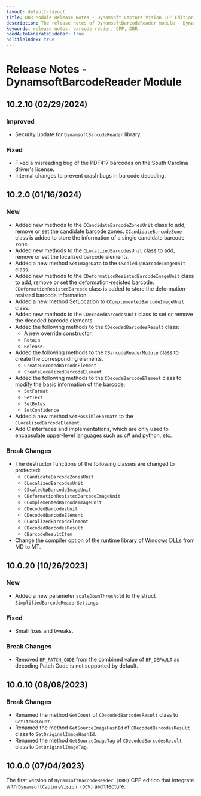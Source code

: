 ```yaml
---
layout: default-layout
title: DBR Module Release Notes - Dynamsoft Capture Vision CPP Edition
description: The release notes of DynamsoftBarcodeReader module - Dynamsoft Capture Vision CPP Edition.
keywords: release notes, barcode reader, CPP, DBR
needAutoGenerateSidebar: true
noTitleIndex: true
---
```


# Release Notes - DynamsoftBarcodeReader Module

## 10.2.10 (02/29/2024)

### Improved

- Security update for `DynamsoftBarcodeReader` library.

### Fixed

- Fixed a misreading bug of the PDF417 barcodes on the South Carolina driver's license.
- Internal changes to prevent crash bugs in barcode decoding.

## 10.2.0 (01/16/2024)

### New

- Added new methods to the `CCandidateBarcodeZonesUnit` class to add, remove or set the candidate barcode zones. `CCandidateBarcodeZone` class is added to store the information of a single candidate barcode zone.
- Added new methods to the `CLocalizedBarcodesUnit` class to add, remove or set the localized barcode elements.
- Added a new method `SetImageData` to the `CScaledUpBarcodeImageUnit` class.
- Added new methods to the `CDeformationResistedBarcodeImageUnit` class to add, remove or set the deformation-resisted barcode. `CDeformationResistedBarcode` class is added to store the deformation-resisted barcode information.
- Added a new method SetLocation to `CComplementedBarcodeImageUnit` class.
- Added new methods to the `CDecodedBarcodesUnit` class to set or remove the decoded barcode elements.
- Added the following methods to the `CDecodedBarcodesResult` class:
  - A new override constructor.
  - `Retain`
  - `Release`.
- Added the following methods to the `CBarcodeReaderModule` class to create the corresponding elements.
  - `CreateDecodedBarcodeElement`
  - `CreateLocalizedBarcodeElement`
- Added the following methods to the `CDecodeBarcodeElement` class to modify the basic information of the barcode:
  - `SetFormat`
  - `SetText`
  - `SetBytes`
  - `SetConfidence`
- Added a new method `SetPossibleFormats` to the `CLocalizedBarcodeElement`.
- Add C interfaces and implementations, which are only used to encapsulate upper-level languages such as c# and python, etc.

### Break Changes

- The destructor functions of the following classes are changed to protected:
  - `CCandidateBarcodeZonesUnit`
  - `CLocalizedBarcodesUnit`
  - `CScaledUpBarcodeImageUnit`
  - `CDeformationResistedBarcodeImageUnit`
  - `CComplementedBarcodeImageUnit`
  - `CDecodedBarcodesUnit`
  - `CDecodedBarcodeElement`
  - `CLocalizedBarcodeElement`
  - `CDecodedBarcodesResult`
  - `CBarcodeResultItem`
- Change the compiler option of the runtime library of Windows DLLs from MD to MT.

## 10.0.20 (10/26/2023)

### New

- Added a new parameter `scaleDownThreshold` to the struct `SimplifiedBarcodeReaderSettings`.

### Fixed

- Small fixes and tweaks.

### Break Changes

- Removed `BF_PATCH_CODE` from the combined value of `BF_DEFAULT` as decoding Patch Code is not supported by default.

## 10.0.10 (08/08/2023)

### Break Changes

- Renamed the method `GetCount` of `CDecodedBarcodesResult` class to `GetItemsCount`.
- Renamed the method `GetSourceImageHashId` of `CDecodedBarcodesResult` class to `GetOriginalImageHashId`.
- Renamed the method `GetSourceImageTag` of `CDecodedBarcodesResult` class to `GetOriginalImageTag`.

## 10.0.0 (07/04/2023)

The first version of `DynamsoftBarcodeReader (DBR)` CPP edition that integrate with `DynamsoftCaptureVision (DCV)` architecture.
